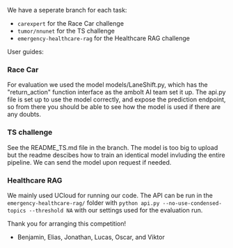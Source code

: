 We have a seperate branch for each task:

- ```carexpert``` for the Race Car challenge
- ```tumor/nnunet``` for the TS challenge
- ```emergency-healthcare-rag``` for the Healthcare RAG challenge

User guides:

### Race Car
For evaluation we used the model models/LaneShift.py, which has the "return_action" function interface as the ambolt AI team set it up. The api.py file is set up to use the model correctly, and expose the prediction endpoint, so from there you should be able to see how the model is used if there are any doubts.

### TS challenge
See the README_TS.md file in the branch.
The model is too big to upload but the readme descibes how to train an identical model invluding the entire pipeline. We can send the model upon request if needed.

### Healthcare RAG
We mainly used UCloud for running our code. The API can be run in the ```emergency-healthcare-rag/``` folder with ```python api.py --no-use-condensed-topics --threshold NA``` with our settings used for the evaluation run.


Thank you for arranging this competition!
 - Benjamin, Elias, Jonathan, Lucas, Oscar, and Viktor
